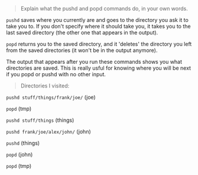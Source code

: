 > Explain what the pushd and popd commands do, in your own words.

`pushd` saves where you currently are and goes to the directory you ask it to take you to. If you don't specify where it should take you, it takes you to the last saved directory (the other one that appears in the output).

`popd` returns you to the saved directory, and it 'deletes' the directory you left from the saved directories (it won't be in the output anymore).

The output that appears after you run these commands shows you what directories are saved. This is really usful for knowing where you will be next if you popd or pushd with no other input.

> Directories I visited:

`pushd stuff/things/frank/joe/` (joe)

`popd` (tmp)

`pushd stuff/things` (things)

`pushd frank/joe/alex/john/` (john)

`pushd` (things)

`popd` (john)

`popd` (tmp)